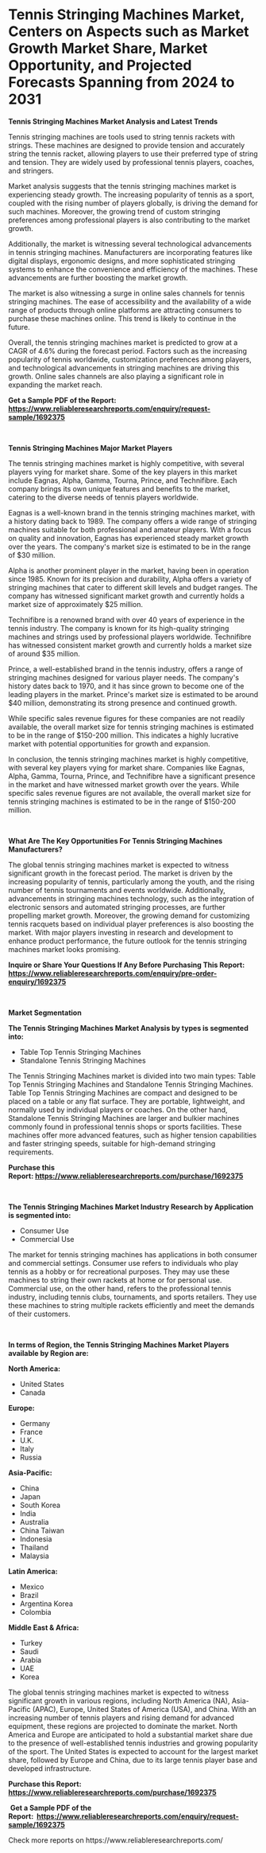 <p><h1>Tennis Stringing Machines Market, Centers on Aspects such as Market Growth Market Share, Market Opportunity, and Projected Forecasts Spanning from 2024 to 2031</h1></p><p><strong>Tennis Stringing Machines Market Analysis and Latest Trends</strong></p>
<p><p>Tennis stringing machines are tools used to string tennis rackets with strings. These machines are designed to provide tension and accurately string the tennis racket, allowing players to use their preferred type of string and tension. They are widely used by professional tennis players, coaches, and stringers.</p><p>Market analysis suggests that the tennis stringing machines market is experiencing steady growth. The increasing popularity of tennis as a sport, coupled with the rising number of players globally, is driving the demand for such machines. Moreover, the growing trend of custom stringing preferences among professional players is also contributing to the market growth.</p><p>Additionally, the market is witnessing several technological advancements in tennis stringing machines. Manufacturers are incorporating features like digital displays, ergonomic designs, and more sophisticated stringing systems to enhance the convenience and efficiency of the machines. These advancements are further boosting the market growth.</p><p>The market is also witnessing a surge in online sales channels for tennis stringing machines. The ease of accessibility and the availability of a wide range of products through online platforms are attracting consumers to purchase these machines online. This trend is likely to continue in the future.</p><p>Overall, the tennis stringing machines market is predicted to grow at a CAGR of 4.6% during the forecast period. Factors such as the increasing popularity of tennis worldwide, customization preferences among players, and technological advancements in stringing machines are driving this growth. Online sales channels are also playing a significant role in expanding the market reach.</p></p>
<p><strong>Get a Sample PDF of the Report:&nbsp; <a href="https://www.reliableresearchreports.com/enquiry/request-sample/1692375">https://www.reliableresearchreports.com/enquiry/request-sample/1692375</a></strong></p>
<p>&nbsp;</p>
<p><strong>Tennis Stringing Machines Major Market Players</strong></p>
<p><p>The tennis stringing machines market is highly competitive, with several players vying for market share. Some of the key players in this market include Eagnas, Alpha, Gamma, Tourna, Prince, and Technifibre. Each company brings its own unique features and benefits to the market, catering to the diverse needs of tennis players worldwide.</p><p>Eagnas is a well-known brand in the tennis stringing machines market, with a history dating back to 1989. The company offers a wide range of stringing machines suitable for both professional and amateur players. With a focus on quality and innovation, Eagnas has experienced steady market growth over the years. The company's market size is estimated to be in the range of $30 million.</p><p>Alpha is another prominent player in the market, having been in operation since 1985. Known for its precision and durability, Alpha offers a variety of stringing machines that cater to different skill levels and budget ranges. The company has witnessed significant market growth and currently holds a market size of approximately $25 million.</p><p>Technifibre is a renowned brand with over 40 years of experience in the tennis industry. The company is known for its high-quality stringing machines and strings used by professional players worldwide. Technifibre has witnessed consistent market growth and currently holds a market size of around $35 million.</p><p>Prince, a well-established brand in the tennis industry, offers a range of stringing machines designed for various player needs. The company's history dates back to 1970, and it has since grown to become one of the leading players in the market. Prince's market size is estimated to be around $40 million, demonstrating its strong presence and continued growth.</p><p>While specific sales revenue figures for these companies are not readily available, the overall market size for tennis stringing machines is estimated to be in the range of $150-200 million. This indicates a highly lucrative market with potential opportunities for growth and expansion.</p><p>In conclusion, the tennis stringing machines market is highly competitive, with several key players vying for market share. Companies like Eagnas, Alpha, Gamma, Tourna, Prince, and Technifibre have a significant presence in the market and have witnessed market growth over the years. While specific sales revenue figures are not available, the overall market size for tennis stringing machines is estimated to be in the range of $150-200 million.</p></p>
<p>&nbsp;</p>
<p><strong>What Are The Key Opportunities For Tennis Stringing Machines Manufacturers?</strong></p>
<p><p>The global tennis stringing machines market is expected to witness significant growth in the forecast period. The market is driven by the increasing popularity of tennis, particularly among the youth, and the rising number of tennis tournaments and events worldwide. Additionally, advancements in stringing machines technology, such as the integration of electronic sensors and automated stringing processes, are further propelling market growth. Moreover, the growing demand for customizing tennis racquets based on individual player preferences is also boosting the market. With major players investing in research and development to enhance product performance, the future outlook for the tennis stringing machines market looks promising.</p></p>
<p><strong>Inquire or Share Your Questions If Any Before Purchasing This Report: <a href="https://www.reliableresearchreports.com/enquiry/pre-order-enquiry/1692375">https://www.reliableresearchreports.com/enquiry/pre-order-enquiry/1692375</a></strong></p>
<p>&nbsp;</p>
<p><strong>Market Segmentation</strong></p>
<p><strong>The Tennis Stringing Machines Market Analysis by types is segmented into:</strong></p>
<p><ul><li>Table Top Tennis Stringing Machines</li><li>Standalone Tennis Stringing Machines</li></ul></p>
<p><p>The Tennis Stringing Machines market is divided into two main types: Table Top Tennis Stringing Machines and Standalone Tennis Stringing Machines. Table Top Tennis Stringing Machines are compact and designed to be placed on a table or any flat surface. They are portable, lightweight, and normally used by individual players or coaches. On the other hand, Standalone Tennis Stringing Machines are larger and bulkier machines commonly found in professional tennis shops or sports facilities. These machines offer more advanced features, such as higher tension capabilities and faster stringing speeds, suitable for high-demand stringing requirements.</p></p>
<p><strong>Purchase this Report:&nbsp;<a href="https://www.reliableresearchreports.com/purchase/1692375">https://www.reliableresearchreports.com/purchase/1692375</a></strong></p>
<p>&nbsp;</p>
<p><strong>The Tennis Stringing Machines Market Industry Research by Application is segmented into:</strong></p>
<p><ul><li>Consumer Use</li><li>Commercial Use</li></ul></p>
<p><p>The market for tennis stringing machines has applications in both consumer and commercial settings. Consumer use refers to individuals who play tennis as a hobby or for recreational purposes. They may use these machines to string their own rackets at home or for personal use. Commercial use, on the other hand, refers to the professional tennis industry, including tennis clubs, tournaments, and sports retailers. They use these machines to string multiple rackets efficiently and meet the demands of their customers.</p></p>
<p>&nbsp;</p>
<p><strong>In terms of Region, the Tennis Stringing Machines Market Players available by Region are:</strong></p>
<p>
    <p> <strong> North America: </strong>
        <ul>
            <li>United States</li>
            <li>Canada</li>
        </ul>
        </p> 
    <p> <strong> Europe: </strong>
        <ul>
            <li>Germany</li>
            <li>France</li>
            <li>U.K.</li>
            <li>Italy</li>
            <li>Russia</li>
        </ul>
        </p> 
    <p> <strong> Asia-Pacific: </strong>
        <ul>
            <li>China</li>
            <li>Japan</li>
            <li>South Korea</li>
            <li>India</li>
            <li>Australia</li>
            <li>China Taiwan</li>
            <li>Indonesia</li>
            <li>Thailand</li>
            <li>Malaysia</li>
        </ul>
        </p> 
    <p> <strong> Latin America: </strong>
        <ul>
            <li>Mexico</li>
            <li>Brazil</li>
            <li>Argentina Korea</li>
            <li>Colombia</li>
        </ul>
        </p> 
    <p> <strong> Middle East & Africa: </strong>
        <ul>
            <li>Turkey</li>
            <li>Saudi</li>
            <li>Arabia</li>
            <li>UAE</li>
            <li>Korea</li>
        </ul>
    </p>
    </p>
<p><p>The global tennis stringing machines market is expected to witness significant growth in various regions, including North America (NA), Asia-Pacific (APAC), Europe, United States of America (USA), and China. With an increasing number of tennis players and rising demand for advanced equipment, these regions are projected to dominate the market. North America and Europe are anticipated to hold a substantial market share due to the presence of well-established tennis industries and growing popularity of the sport. The United States is expected to account for the largest market share, followed by Europe and China, due to its large tennis player base and developed infrastructure.</p></p>
<p><strong>Purchase this Report: <a href="https://www.reliableresearchreports.com/purchase/1692375">https://www.reliableresearchreports.com/purchase/1692375</a></strong></p>
<p>&nbsp;<strong>Get a Sample PDF of the Report:&nbsp;&nbsp;<a href="https://www.reliableresearchreports.com/enquiry/request-sample/1692375">https://www.reliableresearchreports.com/enquiry/request-sample/1692375</a></strong></p>
<p><strong></strong></p>
<p>Check more reports on https://www.reliableresearchreports.com/</p>